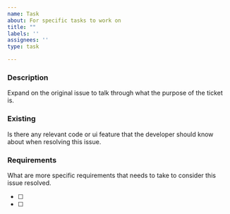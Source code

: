 ```yaml
---
name: Task
about: For specific tasks to work on
title: ""
labels: ''
assignees: ''
type: task

---
```


### Description 

Expand on the original issue to talk through what the purpose of the ticket is. 

### Existing

Is there any relevant code or ui feature that the developer should know about when resolving this issue. 

### Requirements

What are more specific requirements that needs to take to consider this issue resolved.

- [ ]
- [ ]